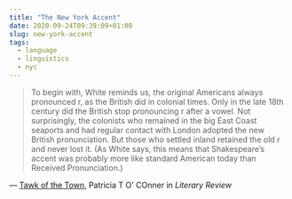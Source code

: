 ```yaml
---
title: "The New York Accent"
date: 2020-09-24T09:39:09+01:00
slug: new-york-accent
tags:
  - language
  - linguistics
  - nyc
---
```


> To begin with, White reminds us, the original Americans always pronounced r, as the British did in colonial times. Only in the late 18th century did the British stop pronouncing r after a vowel. Not surprisingly, the colonists who remained in the big East Coast seaports and had regular contact with London adopted the new British pronunciation. But those who settled inland retained the old r and never lost it. (As White says, this means that Shakespeare’s accent was probably more like standard American today than Received Pronunciation.)

&mdash; [Tawk of the Town](https://literaryreview.co.uk/tawk-of-the-town), Patricia T O' COnner in _Literary Review_
